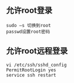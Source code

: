 ## 允许root登录
```
sudo –s 切换到root
passwd设置root密码
```

## 允许root远程登录
```
vi /etc/ssh/sshd_config
PermitRootLogin yes
service ssh restart
```
